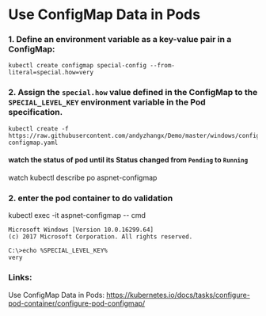 # Use ConfigMap Data in Pods
### 1. Define an environment variable as a key-value pair in a ConfigMap:
```
kubectl create configmap special-config --from-literal=special.how=very 
```
### 2. Assign the `special.how` value defined in the ConfigMap to the `SPECIAL_LEVEL_KEY` environment variable in the Pod specification.
```
kubectl create -f https://raw.githubusercontent.com/andyzhangx/Demo/master/windows/configmap/aspnet-configmap.yaml
```

#### watch the status of pod until its Status changed from `Pending` to `Running`
watch kubectl describe po aspnet-configmap

### 2. enter the pod container to do validation
kubectl exec -it aspnet-configmap -- cmd

```
Microsoft Windows [Version 10.0.16299.64]
(c) 2017 Microsoft Corporation. All rights reserved.

C:\>echo %SPECIAL_LEVEL_KEY%
very
```

### Links:
Use ConfigMap Data in Pods: https://kubernetes.io/docs/tasks/configure-pod-container/configure-pod-configmap/
